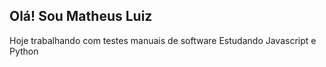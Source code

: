 ## Olá! Sou Matheus Luiz

Hoje trabalhando com testes manuais de software
Estudando Javascript e Python
